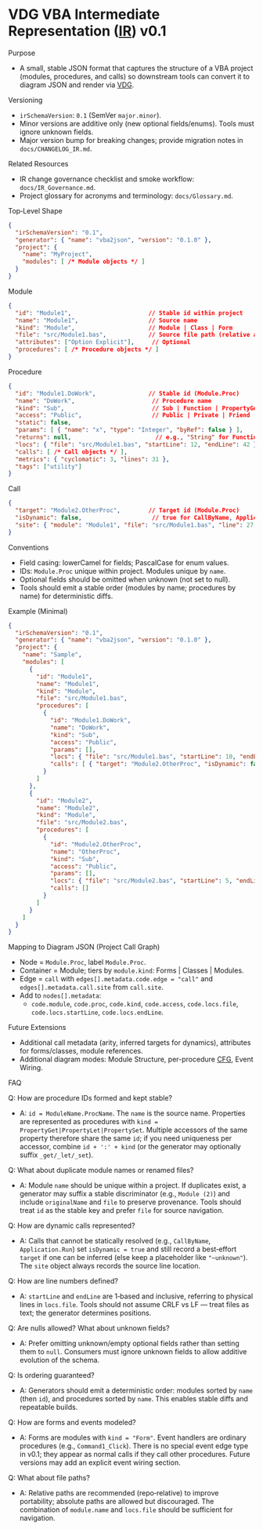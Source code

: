 # VDG VBA Intermediate Representation ([IR](docs/Glossary.md#ir)) v0.1

Purpose
- A small, stable JSON format that captures the structure of a VBA project (modules, procedures, and calls) so downstream tools can convert it to diagram JSON and render via [VDG](docs/Glossary.md#vdg).

Versioning
- `irSchemaVersion`: `0.1` (SemVer `major.minor`).
- Minor versions are additive only (new optional fields/enums). Tools must ignore unknown fields.
- Major version bump for breaking changes; provide migration notes in `docs/CHANGELOG_IR.md`.

Related Resources
- IR change governance checklist and smoke workflow: `docs/IR_Governance.md`.
- Project glossary for acronyms and terminology: `docs/Glossary.md`.

Top‑Level Shape
```json
{
  "irSchemaVersion": "0.1",
  "generator": { "name": "vba2json", "version": "0.1.0" },
  "project": {
    "name": "MyProject",
    "modules": [ /* Module objects */ ]
  }
}
```

Module
```json
{
  "id": "Module1",                      // Stable id within project
  "name": "Module1",                    // Source name
  "kind": "Module",                     // Module | Class | Form
  "file": "src/Module1.bas",            // Source file path (relative allowed)
  "attributes": ["Option Explicit"],     // Optional
  "procedures": [ /* Procedure objects */ ]
}
```

Procedure
```json
{
  "id": "Module1.DoWork",               // Stable id (Module.Proc)
  "name": "DoWork",                      // Procedure name
  "kind": "Sub",                         // Sub | Function | PropertyGet | PropertyLet | PropertySet
  "access": "Public",                    // Public | Private | Friend
  "static": false,
  "params": [ { "name": "x", "type": "Integer", "byRef": false } ],
  "returns": null,                        // e.g., "String" for Function
  "locs": { "file": "src/Module1.bas", "startLine": 12, "endLine": 42 },
  "calls": [ /* Call objects */ ],
  "metrics": { "cyclomatic": 3, "lines": 31 },
  "tags": ["utility"]
}
```

Call
```json
{
  "target": "Module2.OtherProc",        // Target id (Module.Proc)
  "isDynamic": false,                    // true for CallByName, Application.Run, etc.
  "site": { "module": "Module1", "file": "src/Module1.bas", "line": 27 }
}
```

Conventions
- Field casing: lowerCamel for fields; PascalCase for enum values.
- IDs: `Module.Proc` unique within project. Modules unique by `name`.
- Optional fields should be omitted when unknown (not set to null).
- Tools should emit a stable order (modules by name; procedures by name) for deterministic diffs.

Example (Minimal)
```json
{
  "irSchemaVersion": "0.1",
  "generator": { "name": "vba2json", "version": "0.1.0" },
  "project": {
    "name": "Sample",
    "modules": [
      {
        "id": "Module1",
        "name": "Module1",
        "kind": "Module",
        "file": "src/Module1.bas",
        "procedures": [
          {
            "id": "Module1.DoWork",
            "name": "DoWork",
            "kind": "Sub",
            "access": "Public",
            "params": [],
            "locs": { "file": "src/Module1.bas", "startLine": 10, "endLine": 20 },
            "calls": [ { "target": "Module2.OtherProc", "isDynamic": false, "site": { "module": "Module1", "file": "src/Module1.bas", "line": 15 } } ]
          }
        ]
      },
      {
        "id": "Module2",
        "name": "Module2",
        "kind": "Module",
        "file": "src/Module2.bas",
        "procedures": [
          {
            "id": "Module2.OtherProc",
            "name": "OtherProc",
            "kind": "Sub",
            "access": "Public",
            "params": [],
            "locs": { "file": "src/Module2.bas", "startLine": 5, "endLine": 12 },
            "calls": []
          }
        ]
      }
    ]
  }
}
```

Mapping to Diagram JSON (Project Call Graph)
- Node = `Module.Proc`, label `Module.Proc`.
- Container = Module; tiers by `module.kind`: Forms | Classes | Modules.
- Edge = `call` with `edges[].metadata.code.edge = "call"` and `edges[].metadata.call.site` from `call.site`.
- Add to `nodes[].metadata`:
  - `code.module`, `code.proc`, `code.kind`, `code.access`, `code.locs.file`, `code.locs.startLine`, `code.locs.endLine`.

Future Extensions
- Additional call metadata (arity, inferred targets for dynamics), attributes for forms/classes, module references.
- Additional diagram modes: Module Structure, per-procedure [CFG](docs/Glossary.md#cfg), Event Wiring.

FAQ

Q: How are procedure IDs formed and kept stable?
- A: `id = ModuleName.ProcName`. The `name` is the source name. Properties are represented as procedures with `kind = PropertyGet|PropertyLet|PropertySet`. Multiple accessors of the same property therefore share the same `id`; if you need uniqueness per accessor, combine `id + ':' + kind` (or the generator may optionally suffix `_get/_let/_set`).

Q: What about duplicate module names or renamed files?
- A: Module `name` should be unique within a project. If duplicates exist, a generator may suffix a stable discriminator (e.g., `Module (2)`) and include `originalName` and `file` to preserve provenance. Tools should treat `id` as the stable key and prefer `file` for source navigation.

Q: How are dynamic calls represented?
- A: Calls that cannot be statically resolved (e.g., `CallByName`, `Application.Run`) set `isDynamic = true` and still record a best‑effort `target` if one can be inferred (else keep a placeholder like `"~unknown"`). The `site` object always records the source line location.

Q: How are line numbers defined?
- A: `startLine` and `endLine` are 1‑based and inclusive, referring to physical lines in `locs.file`. Tools should not assume CRLF vs LF — treat files as text; the generator determines positions.

Q: Are nulls allowed? What about unknown fields?
- A: Prefer omitting unknown/empty optional fields rather than setting them to `null`. Consumers must ignore unknown fields to allow additive evolution of the schema.

Q: Is ordering guaranteed?
- A: Generators should emit a deterministic order: modules sorted by `name` (then `id`), and procedures sorted by `name`. This enables stable diffs and repeatable builds.

Q: How are forms and events modeled?
- A: Forms are modules with `kind = "Form"`. Event handlers are ordinary procedures (e.g., `Command1_Click`). There is no special event edge type in v0.1; they appear as normal calls if they call other procedures. Future versions may add an explicit event wiring section.

Q: What about file paths?
- A: Relative paths are recommended (repo‑relative) to improve portability; absolute paths are allowed but discouraged. The combination of `module.name` and `locs.file` should be sufficient for navigation.
